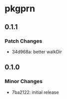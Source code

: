 # pkgprn

## 0.1.1

### Patch Changes

- 34d968a: better walkDir

## 0.1.0

### Minor Changes

- 7ba2122: initial release
